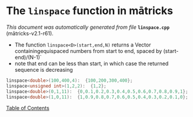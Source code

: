 
# The `linspace` function in mātricks
_This document was automatically generated from file_ **`linspace.cpp`** (mātricks-v2.1-r61).

* The function `linspace<D>(start,end,N)` returns a Vector<D> containingequispaced numbers from start to end, spaced by (start-end)/(N-1)`
* note that end can be less than start, in which case the returned sequence is decreasing
```C++
linspace<double>(100,400,4):  {100,200,300,400}; 
linspace<unsigned int>(1,2,2):  {1,2}; 
linspace<double>(0,1,11):  {0,0.1,0.2,0.3,0.4,0.5,0.6,0.7,0.8,0.9,1}; 
linspace<double>(1,0,11):  {1,0.9,0.8,0.7,0.6,0.5,0.4,0.3,0.2,0.1,0}; 
```

[Table of Contents](README.md)
